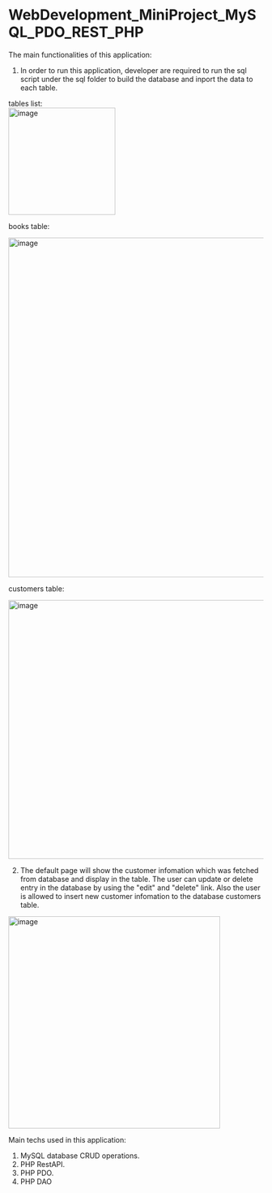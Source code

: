 # WebDevelopment_MiniProject_MySQL_PDO_REST_PHP

The main functionalities of this application:
  1. In order to run this application, developer are required to run the sql script under the sql folder to build the database and inport the data to each table.
  
  tables list:    
<img width="211" alt="image" src="https://user-images.githubusercontent.com/93168873/212168841-a50d0144-7549-4835-b1d0-b56b67ba38ba.png">

  books table:
    
<img width="669" alt="image" src="https://user-images.githubusercontent.com/93168873/212168917-c69a3b9d-35c1-4e06-8683-f3011a8c4d2d.png">

  customers table:
  
  <img width="510" alt="image" src="https://user-images.githubusercontent.com/93168873/212169031-a0f047f5-77c1-44aa-84f5-3fbf5dbd424c.png">

  2. The default page will show the customer infomation which was fetched from database and display in the table. The user can update or delete entry in the database by using the "edit" and "delete" link. Also the user is allowed to insert new customer infomation to the database customers table.
  <img width="418" alt="image" src="https://user-images.githubusercontent.com/93168873/212169862-60cd8a76-fede-4d13-9c77-52baf7a651da.png">

Main techs used in this application:
  1. MySQL database CRUD operations.
  2. PHP RestAPI.
  3. PHP PDO.
  4. PHP DAO
